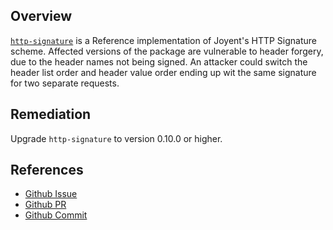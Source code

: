 ## Overview
[`http-signature`](https://www.npmjs.com/package/http-signature) is a Reference implementation of Joyent's HTTP Signature scheme.
Affected versions of the package are vulnerable to header forgery, due to the header names not being signed. An attacker could switch the header list order and header value order ending up wit the same signature for two separate requests.

## Remediation
Upgrade `http-signature` to version 0.10.0 or higher.

## References
- [Github Issue](https://github.com/joyent/node-http-signature/issues/10)
- [Github PR](https://github.com/joyent/node-http-signature/pull/11)
- [Github Commit](https://github.com/joyent/node-http-signature/commit/658961f638e4418678e70c5794f7f5b03ff43830)
